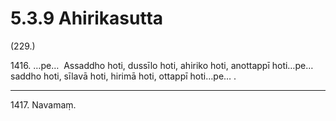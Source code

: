 # 5.3.9 Ahirikasutta

(229.)

1416\. …pe…  Assaddho hoti, dussīlo hoti, ahiriko hoti, anottappī hoti…pe…  saddho hoti, sīlavā hoti, hirimā hoti, ottappī hoti…pe… .

---

1417\. Navamaṃ.
